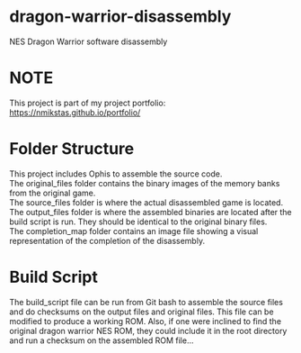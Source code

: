 # dragon-warrior-disassembly
NES Dragon Warrior software disassembly

# NOTE
This project is part of my project portfolio: https://nmikstas.github.io/portfolio/

# Folder Structure
This project includes Ophis to assemble the source code.  
The original_files folder contains the binary images of the memory banks from the original game.  
The source_files folder is where the actual disassembled game is located.  
The output_files folder is where the assembled binaries are located after the build script is run.  They should be identical to the original binary files.  
The completion_map folder contains an image file showing a visual representation of the completion of the disassembly.  

# Build Script
The build_script file can be run from Git bash to assemble the source files and do checksums on the output files and original files.  This file can be modified to produce a working ROM.  Also, if one were inclined to find the original dragon warrior NES ROM, they could include it in the root directory and run a checksum on the assembled ROM file...  
